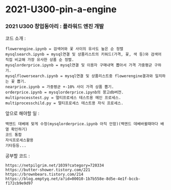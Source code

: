 ﻿# 2021-U300-pin-a-engine

### 2021 U300 창업동아리 : 플라워드 엔진 개발


코드 소개 : 

    flowerengine.ipynb = 검색어와 꽃 사이의 유사도 높은 순 정렬
    mysqlsearch.ipynb = mysql연결 및 상품리스트의 키워드(가격, 꽃, 색 등)와 검색어 직접 비교해 가장 유사한 상품 순 정렬.
    mysqlorderprice.ipynb = mysql연결 및 이용자 구매내역 뽑아서 가격 가중평균 구하기.
    mysqlflowersearch.ipynb = mysql연결 및 상품리스트중 flowerengine결과와 일치하는 꽃 뽑기.
    nearprice.ipynb = 가중평균 +-10% 사이 가격 상품 뽑기.
    orderprice.ipynb = mysqlorderprice.ipynb의 몽고db버전.
    multiprocesstest.py = 멀티프로세스 테스트용 메인 프로세스.
    multiprocesschild.py = 멀티프로세스 테스트용 자식 프로세스.


앞으로 해야할 일 :

    백엔드 데베에 맞게 수정(mysqlorderprice.ipynb 아직 안함)(백엔드 데베바뀔때마다 배열 확인하기)
    코드 통합
    자식프로세스활용
    기타등등...
    

공부할 코드 :
    
    https://netpilgrim.net/1039?category=720334
    https://butter-shower.tistory.com/221
    https://brownbears.tistory.com/214
    https://blog.emptyq.net/a?id=00010-1b7b558e-8d5e-4e1f-bccb-f172cb9e9d97

